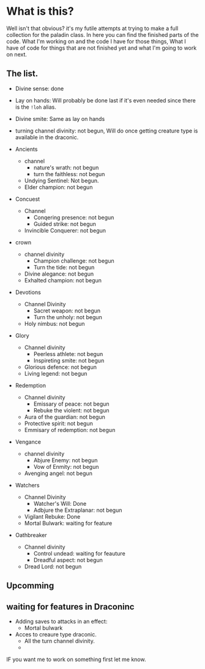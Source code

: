 # What is this?
Well isn't that obvious? it's my futile attempts at trying to make a full collection for the paladin class. In here you can find the finished parts of the code. What I'm working on and the code I have for those things, What I have of code for things that are not finished yet and what I'm going to work on next.

## The list.

- Divine sense: done
- Lay on hands: Will probably be done last if it's even needed since there is the `!loh` alias.
- Divine smite: Same as lay on hands
- turning channel divinity: not begun, Will do once getting creature type is available in the draconic.

- Ancients
	- channel
		- nature's wrath: not begun
		- turn the faithless: not begun
  - Undying Sentinel: Not begun.
  - Elder champion: not begun
- Concuest
	- Channel
		- Conqering presence: not begun
		- Guided strike: not begun
	- Invincible Conquerer: not begun
- crown
	-  channel divinity
		- Champion challenge: not begun
		- Turn the tide: not begun
	- Divine alegance: not begun
	- Exhalted champion: not begun
- Devotions
	- Channel Divinity
		- Sacret weapon: not begun
		- Turn the unholy: not begun
	- Holy nimbus: not begun
- Glory
	- Channel divinity
		- Peerless athlete: not begun
		- Inspireting smite: not begun
	- Glorious defence: not begun
	- Living legend: not begun
- Redemption
	- Channel divinity
		- Emissary of peace: not begun
		- Rebuke the violent: not begun
	- Aura of the guardian: not begun
	- Protective spirit: not begun
	- Emmisary of redemption: not begun
- Vengance
	- channel divinity
		- Abjure Enemy: not begun
		- Vow of Enmity: not begun
	- Avenging angel: not begun
- Watchers
	- Channel Divinity
		- Watcher's Will: Done
		- Adbjure the Extraplanar: not begun
	- Vigilant Rebuke: Done
	- Mortal Bulwark: waiting for feature
- Oathbreaker
	- Channel divinity
		- Control undead: waiting for feauture
		- Dreadful aspect: not begun
	- Dread Lord: not begun
	
## Upcomming


## waiting for features in Draconinc
- Adding saves to attacks in an effect:
	- Mortal bulwark
- Acces to creaure type draconic.
	- All the turn channel divinity.
	- 

IF you want me to work on something first let me know.
